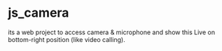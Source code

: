 # js_camera

its a web project to access camera & microphone and show this Live on bottom-right position (like video calling).
